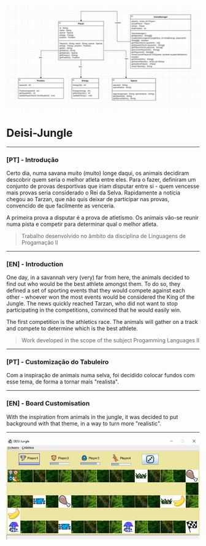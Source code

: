 ![](diagrama.png?raw=true "Diagrama UML")

# Deisi-Jungle

---
### [PT] - Introdução

Certo dia, numa savana muito (muito) longe daqui, os animais decidiram descobrir quem seria
o melhor atleta entre eles. Para o fazer, definiram um conjunto de provas desportivas que iriam
disputar entre si - quem vencesse mais provas seria considerado o Rei da Selva. Rapidamente
a notícia chegou ao Tarzan, que não quis deixar de participar nas provas, convencido de que
facilmente as venceria.

A primeira prova a disputar é a prova de atletismo. Os animais vão-se reunir numa pista e
competir para determinar qual o melhor atleta.

>Trabalho desenvolvido no âmbito da disciplina de Linguagens de Progamação II

---
### [EN] - Introduction

One day, in a savannah very (very) far from here, the animals decided to find out who would be
the best athlete amongst them. To do so, they defined a set of sporting events that they would
compete against each other - whoever won the most events would be considered the King of the Jungle.
The news quickly reached Tarzan, who did not want to stop participating in the competitions, convinced that
he would easily win.

The first competition is the athletics race. The animals will gather on a track and
compete to determine which is the best athlete.

> Work developed in the scope of the subject Progamming Languages II

---
### [PT] - Customização do Tabuleiro

Com a inspiração de animais numa selva, foi decidido colocar fundos com esse tema, de forma a tornar mais "realista".

---
### [EN] - Board Customisation

With the inspiration from animals in the jungle, it was decided to put background with that theme, in a way to turn more "realistic".

---
![](board2.png?raw=true "Board Customisation")